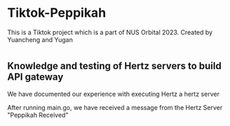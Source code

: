 # Tiktok-Peppikah
This is a Tiktok project which is a part of NUS Orbital 2023. Created by Yuancheng and Yugan 

#
## Knowledge and testing of Hertz servers to build API gateway 
We have documented our experience with executing Hertz a hertz server

After running main.go, we have received a message from the Hertz Server "Peppikah Received"
